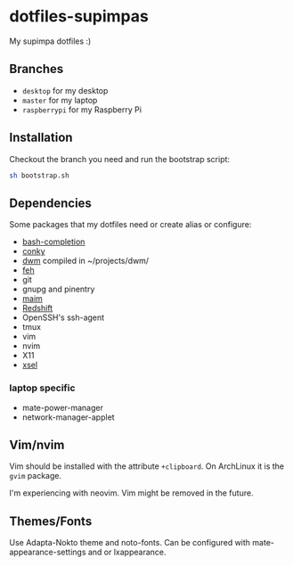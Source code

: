 # dotfiles-supimpas

My supimpa dotfiles :)

## Branches

- `desktop` for my desktop
- `master` for my laptop
- `raspberrypi` for my Raspberry Pi

## Installation

Checkout the branch you need and run the bootstrap script:

```bash
sh bootstrap.sh
```

## Dependencies

Some packages that my dotfiles need or create alias or configure:

- [bash-completion](https://github.com/scop/bash-completion)
- [conky](https://github.com/brndnmtthws/conky)
- [dwm](https://dwm.suckless.org/) compiled in ~/projects/dwm/
- [feh](https://feh.finalrewind.org)
- git
- gnupg and pinentry
- [maim](https://github.com/naelstrof/maim)
- [Redshift](http://jonls.dk/redshift/)
- OpenSSH's ssh-agent
- tmux
- vim
- nvim
- X11
- [xsel](http://www.vergenet.net/~conrad/software/xsel/)

### laptop specific

- mate-power-manager
- network-manager-applet


## Vim/nvim

Vim should be installed with the attribute `+clipboard`. On ArchLinux it is the
`gvim` package.

I'm experiencing with neovim. Vim might be removed in the future.

## Themes/Fonts

Use Adapta-Nokto theme and noto-fonts. Can be configured with
mate-appearance-settings and or lxappearance.
